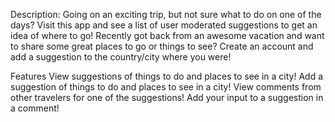 Description: Going on an exciting trip, but not sure what to do on one of the days? Visit this app and see a list of user moderated suggestions to get an idea of where to go! Recently got back from an awesome vacation and want to share some great places to go or things to see? Create an account and add a suggestion to the country/city where you were!

Features
View suggestions of things to do and places to see in a city!
Add a suggestion of things to do and places to see in a city!
View comments from other travelers for one of the suggestions!
Add your input to a suggestion in a comment!
